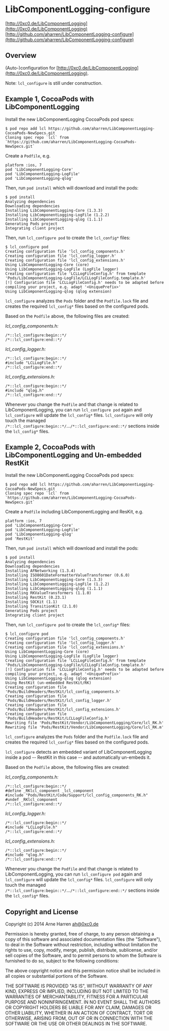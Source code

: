 

# LibComponentLogging-configure

[http://0xc0.de/LibComponentLogging](http://0xc0.de/LibComponentLogging)    
[http://github.com/aharren/LibComponentLogging-configure](http://github.com/aharren/LibComponentLogging-configure)


## Overview

(Auto-)configuration for [http://0xc0.de/LibComponentLogging](http://0xc0.de/LibComponentLogging).

Note: `lcl_configure` is still under construction.


## Example 1, CocoaPods with LibComponentLogging

Install the new LibComponentLogging CocoaPods pod specs:

    $ pod repo add lcl https://github.com/aharren/LibComponentLogging-CocoaPods-NewSpecs.git
    Cloning spec repo `lcl` from `https://github.com/aharren/LibComponentLogging-CocoaPods-NewSpecs.git`

Create a `Podfile`, e.g.

    platform :ios, 7
    pod 'LibComponentLogging-Core'
    pod 'LibComponentLogging-LogFile'
    pod 'LibComponentLogging-qlog'

Then, run `pod install` which will download and install the pods:

    $ pod install
    Analyzing dependencies
    Downloading dependencies
    Installing LibComponentLogging-Core (1.3.3)
    Installing LibComponentLogging-LogFile (1.2.2)
    Installing LibComponentLogging-qlog (1.1.1)
    Generating Pods project
    Integrating client project

Then, run `lcl_configure pod` to create the `lcl_config*` files:

    $ lcl_configure pod
    Creating configuration file 'lcl_config_components.h'
    Creating configuration file 'lcl_config_logger.h'
    Creating configuration file 'lcl_config_extensions.h'
    Using LibComponentLogging-Core (core)
    Using LibComponentLogging-LogFile (LogFile logger)
    Creating configuration file 'LCLLogFileConfig.h' from template 'Pods/LibComponentLogging-LogFile/LCLLogFileConfig.template.h'
    [!] Configuration file 'LCLLogFileConfig.h' needs to be adapted before compiling your project, e.g. adapt '<UniquePrefix>'
    Using LibComponentLogging-qlog (qlog extension)

`lcl_configure` analyzes the `Pods` folder and the `Podfile.lock` file and creates the required `lcl_config*` files based on the configured pods.

Based on the `Podfile` above, the following files are created:

_lcl_config_components.h:_

    /*::lcl_configure:begin::*/
    /*::lcl_configure:end::*/

_lcl_config_logger.h:_

    /*::lcl_configure:begin::*/
    #include "LCLLogFile.h"
    /*::lcl_configure:end::*/

_lcl_config_extensions.h:_

    /*::lcl_configure:begin::*/
    #include "qlog.h"
    /*::lcl_configure:end::*/

Whenever you change the `Podfile` and that change is related to LibComponentLogging, you can run `lcl_configure pod` again and `lcl_configure` will update the `lcl_config*` files. `lcl_configure` will only touch the managed `/*::lcl_configure:begin::*/`...`/*::lcl_configure:end::*/` sections inside the `lcl_config*` files.


## Example 2, CocoaPods with LibComponentLogging and Un-embedded RestKit

Install the new LibComponentLogging CocoaPods pod specs:

    $ pod repo add lcl https://github.com/aharren/LibComponentLogging-CocoaPods-NewSpecs.git
    Cloning spec repo `lcl` from `https://github.com/aharren/LibComponentLogging-CocoaPods-NewSpecs.git`

Create a `Podfile` including LibComponentLogging and ResKit, e.g.

    platform :ios, 7
    pod 'LibComponentLogging-Core'
    pod 'LibComponentLogging-LogFile'
    pod 'LibComponentLogging-qlog'
    pod 'RestKit'

Then, run `pod install` which will download and install the pods:

    $ pod install
    Analyzing dependencies
    Downloading dependencies
    Installing AFNetworking (1.3.4)
    Installing ISO8601DateFormatterValueTransformer (0.6.0)
    Installing LibComponentLogging-Core (1.3.3)
    Installing LibComponentLogging-LogFile (1.2.2)
    Installing LibComponentLogging-qlog (1.1.1)
    Installing RKValueTransformers (1.1.0)
    Installing RestKit (0.23.1)
    Installing SOCKit (1.1)
    Installing TransitionKit (2.1.0)
    Generating Pods project
    Integrating client project

Then, run `lcl_configure pod` to create the `lcl_config*` files:

    $ lcl_configure pod
    Creating configuration file 'lcl_config_components.h'
    Creating configuration file 'lcl_config_logger.h'
    Creating configuration file 'lcl_config_extensions.h'
    Using LibComponentLogging-Core (core)
    Using LibComponentLogging-LogFile (LogFile logger)
    Creating configuration file 'LCLLogFileConfig.h' from template 'Pods/LibComponentLogging-LogFile/LCLLogFileConfig.template.h'
    [!] Configuration file 'LCLLogFileConfig.h' needs to be adapted before compiling your project, e.g. adapt '<UniquePrefix>'
    Using LibComponentLogging-qlog (qlog extension)
    Using RestKit (un-embedded RestKit/RK)
    Creating configuration file 'Pods/BuildHeaders/RestKit/lcl_config_components.h'
    Creating configuration file 'Pods/BuildHeaders/RestKit/lcl_config_logger.h'
    Creating configuration file 'Pods/BuildHeaders/RestKit/lcl_config_extensions.h'
    Creating configuration file 'Pods/BuildHeaders/RestKit/LCLLogFileConfig.h'
    Rewriting file 'Pods/RestKit/Vendor/LibComponentLogging/Core/lcl_RK.h'
    Rewriting file 'Pods/RestKit/Vendor/LibComponentLogging/Core/lcl_RK.m'

`lcl_configure` analyzes the `Pods` folder and the `Podfile.lock` file and creates the required `lcl_config*` files based on the configured pods.

`lcl_configure` detects an embedded variant of LibComponentLogging inside a pod -- RestKit in this case -- and automatically un-embeds it.

Based on the `Podfile` above, the following files are created:

_lcl_config_components.h:_

    /*::lcl_configure:begin::*/
    #define _RKlcl_component _lcl_component
    #include "Pods/RestKit/Code/Support/lcl_config_components_RK.h"
    #undef _RKlcl_component
    /*::lcl_configure:end::*/

_lcl_config_logger.h:_

    /*::lcl_configure:begin::*/
    #include "LCLLogFile.h"
    /*::lcl_configure:end::*/

_lcl_config_extensions.h:_

    /*::lcl_configure:begin::*/
    #include "qlog.h"
    /*::lcl_configure:end::*/

Whenever you change the `Podfile` and that change is related to LibComponentLogging, you can run `lcl_configure pod` again and `lcl_configure` will update the `lcl_config*` files. `lcl_configure` will only touch the managed `/*::lcl_configure:begin::*/`...`/*::lcl_configure:end::*/` sections inside the `lcl_config*` files.


## Copyright and License

Copyright (c) 2014 Arne Harren <ah@0xc0.de>

Permission is hereby granted, free of charge, to any person obtaining a copy of this software and associated documentation files (the "Software"), to deal in the Software without restriction, including without limitation the rights to use, copy, modify, merge, publish, distribute, sublicense, and/or sell copies of the Software, and to permit persons to whom the Software is furnished to do so, subject to the following conditions:

The above copyright notice and this permission notice shall be included in all copies or substantial portions of the Software.

THE SOFTWARE IS PROVIDED "AS IS", WITHOUT WARRANTY OF ANY KIND, EXPRESS OR IMPLIED, INCLUDING BUT NOT LIMITED TO THE WARRANTIES OF MERCHANTABILITY, FITNESS FOR A PARTICULAR PURPOSE AND NONINFRINGEMENT. IN NO EVENT SHALL THE AUTHORS OR COPYRIGHT HOLDERS BE LIABLE FOR ANY CLAIM, DAMAGES OR OTHER LIABILITY, WHETHER IN AN ACTION OF CONTRACT, TORT OR OTHERWISE, ARISING FROM, OUT OF OR IN CONNECTION WITH THE SOFTWARE OR THE USE OR OTHER DEALINGS IN THE SOFTWARE.
